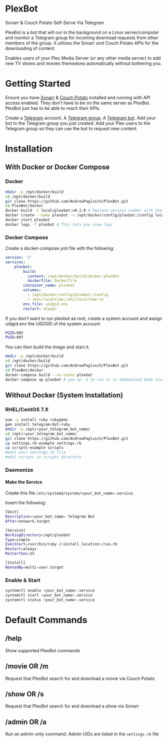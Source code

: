 # PlexBot
Sonarr &amp; Couch Potato Self-Serve Via Telegram

PlexBot is a bot that will run in the background on a Linux server/computer and monitor a Telegram group for incoming download requests from other members of the group. It utilizes the Sonarr and Couch Potato APIs for the downloading of content.

Enables users of your Plex Media Server (or any other media server) to add new TV shows and movies themselves automatically without bothering you.

# Getting Started

Ensure you have [Sonarr](https://github.com/Sonarr/Sonarr) & [Couch Potato](https://github.com/CouchPotato/CouchPotatoServer) installed and running with API access enabled. They don't have to be on the same server as PlexBot. PlexBot just has to be able to reach their APIs.

Create a [Telegram](https://telegram.org/) account. A [Telegram group](https://telegram.org/faq#q-how-do-i-create-a-group). A [Telegram bot](https://core.telegram.org/bots#creating-a-new-bot). Add your bot to the Telegram group you just created.
Add your Plex users to the Telegram group so they can use the bot to request new content.

# Installation

## With Docker or Docker Compose 

### Docker

```bash
mkdir -p /opt/docker/build
cd /opt/docker/build
git clone https://github.com/AndrewPaglusch/PlexBot.git
cd PlexBot/docker
docker build -t local/plexbot:v0.2.0 # Replace version number with the current one.
docker create --name plexbot -v /opt/docker/config/plexbot:/config local/plexbot:v0.2.0
docker start plexbot
docker logs -f plexbot # This lets you view logs
```

### Docker Compose

Create a docker-compose.yml file with the following:

```yaml
version: '2'
services:
    plexbot:
        build:
          context: /opt/docker/build/docker-plexbot
          dockerfile: Dockerfile
        container_name: plexbot
        volumes:
          - /opt/docker/config/plexbot:/config
          - /etc/localtime:/etc/localtime:ro
        env_file: uidgid.env
        restart: always
```

If you don't want to run plexbot as root, create a system account and assign uidgid.env the UID/GID of the system account:

```bash
PGID=995
PUID=997
```

You can then build the image and start it. 

```bash
mkdir -p /opt/docker/build
cd /opt/docker/build
git clone https://github.com/AndrewPaglusch/PlexBot.git
cd PlexBot/docker
docker-compose build --no-cache plexbot
docker-compose up plexbot # use up -d to run it in daemonized mode instead of the foreground.
```


## Without Docker (System Installation)

### RHEL/CentOS 7.X

```bash
yum -y install ruby rubygems
gem install telegram-bot-ruby
mkdir -p /opt/<your_telegram_bot_name/
cd /opt/<your_telegram_bot_name/
git clone https://github.com/AndrewPaglusch/PlexBot.git
cp settings.rb-example settings.rb
cp scripts-example scripts
#edit your settings.rb file
#edit scripts in scripts directory
```

### Daemonize

#### Make the Service

Create this file `/etc/systemd/system/<your_bot_name>.service`. 

Insert the following:

```bash
[Unit]
Description=<your_bot_name> Telegram Bot
After=network.target

[Service]
WorkingDirectory=/opt/plexbot
Type=simple
ExecStart=/usr/bin/ruby /<install_location>/run.rb
Restart=always
RestartSec=15

[Install]
WantedBy=multi-user.target
```

### Enable & Start

```bash
systemctl enable <your_bot_name>.service
systemctl start <your_bot_name>.service
systemctl status <your_bot_name>.service
```

# Default Commands

## /help
Show supported PlexBot commands

## /movie OR /m <movie name>
Request that PlexBot search for and download a movie via Couch Potato

## /show OR /s <show name>
Request that PlexBot search for and download a show via Sonarr

## /admin OR /a <command>
Run an admin-only command. Admin UIDs are listed in the `settings.rb` file
